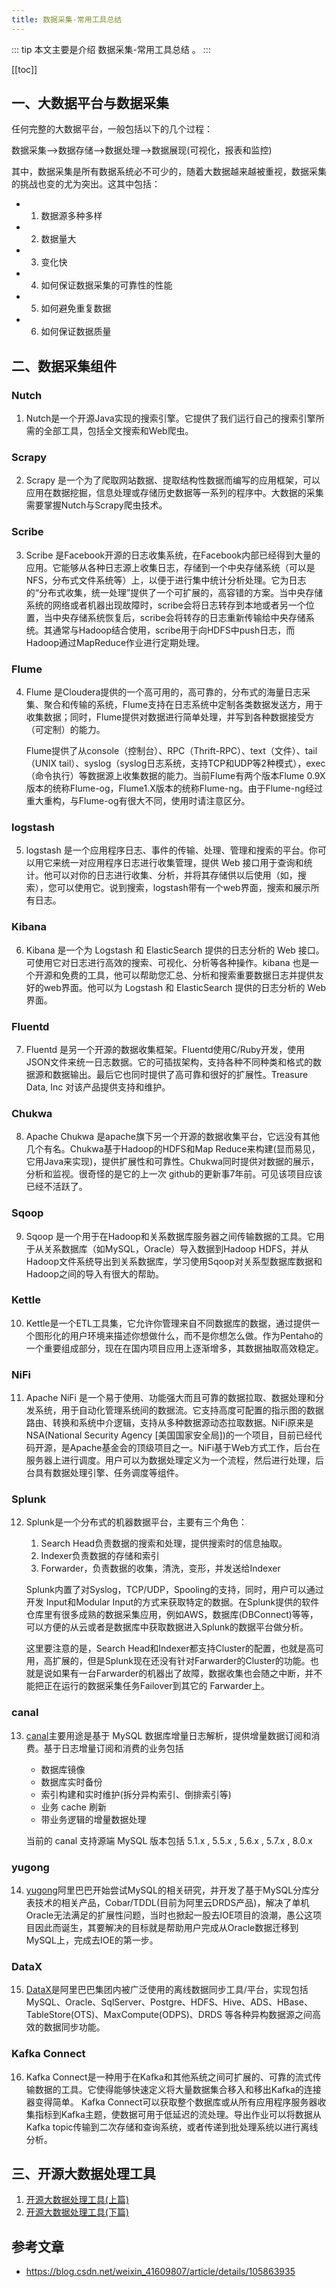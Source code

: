 ```yaml
---
title: 数据采集-常用工具总结
---
```


::: tip
本文主要是介绍 数据采集-常用工具总结 。
:::

[[toc]]


## 一、大数据平台与数据采集

任何完整的大数据平台，一般包括以下的几个过程：

数据采集–>数据存储–>数据处理–>数据展现(可视化，报表和监控)

其中，数据采集是所有数据系统必不可少的，随着大数据越来越被重视，数据采集的挑战也变的尤为突出。这其中包括：

- 1. 数据源多种多样
- 2. 数据量大
- 3. 变化快
- 4. 如何保证数据采集的可靠性的性能
- 5. 如何避免重复数据
- 6. 如何保证数据质量

## 二、数据采集组件

### Nutch
1. Nutch是一个开源Java实现的搜索引擎。它提供了我们运行自己的搜索引擎所需的全部工具，包括全文搜索和Web爬虫。

### Scrapy
2. Scrapy 是一个为了爬取网站数据、提取结构性数据而编写的应用框架，可以应用在数据挖掘，信息处理或存储历史数据等一系列的程序中。大数据的采集需要掌握Nutch与Scrapy爬虫技术。

### Scribe
3. Scribe 是Facebook开源的日志收集系统，在Facebook内部已经得到大量的应用。它能够从各种日志源上收集日志，存储到一个中央存储系统（可以是NFS，分布式文件系统等）上，以便于进行集中统计分析处理。它为日志的“分布式收集，统一处理”提供了一个可扩展的，高容错的方案。当中央存储系统的网络或者机器出现故障时，scribe会将日志转存到本地或者另一个位置，当中央存储系统恢复后，scribe会将转存的日志重新传输给中央存储系统。其通常与Hadoop结合使用，scribe用于向HDFS中push日志，而Hadoop通过MapReduce作业进行定期处理。

### Flume
4. Flume 是Cloudera提供的一个高可用的，高可靠的，分布式的海量日志采集、聚合和传输的系统，Flume支持在日志系统中定制各类数据发送方，用于收集数据；同时，Flume提供对数据进行简单处理，并写到各种数据接受方（可定制）的能力。

   Flume提供了从console（控制台）、RPC（Thrift-RPC）、text（文件）、tail（UNIX tail）、syslog（syslog日志系统，支持TCP和UDP等2种模式），exec（命令执行）等数据源上收集数据的能力。当前Flume有两个版本Flume 0.9X版本的统称Flume-og，Flume1.X版本的统称Flume-ng。由于Flume-ng经过重大重构，与Flume-og有很大不同，使用时请注意区分。

### logstash
5. logstash 是一个应用程序日志、事件的传输、处理、管理和搜索的平台。你可以用它来统一对应用程序日志进行收集管理，提供 Web 接口用于查询和统计。他可以对你的日志进行收集、分析，并将其存储供以后使用（如，搜索），您可以使用它。说到搜索，logstash带有一个web界面，搜索和展示所有日志。

### Kibana
6. Kibana 是一个为 Logstash 和 ElasticSearch 提供的日志分析的 Web 接口。可使用它对日志进行高效的搜索、可视化、分析等各种操作。kibana 也是一个开源和免费的工具，他可以帮助您汇总、分析和搜索重要数据日志并提供友好的web界面。他可以为 Logstash 和 ElasticSearch 提供的日志分析的 Web 界面。

### Fluentd
7. Fluentd 是另一个开源的数据收集框架。Fluentd使用C/Ruby开发，使用JSON文件来统一日志数据。它的可插拔架构，支持各种不同种类和格式的数据源和数据输出。最后它也同时提供了高可靠和很好的扩展性。Treasure Data, Inc 对该产品提供支持和维护。

### Chukwa
8. Apache Chukwa 是apache旗下另一个开源的数据收集平台，它远没有其他几个有名。Chukwa基于Hadoop的HDFS和Map Reduce来构建(显而易见，它用Java来实现)，提供扩展性和可靠性。Chukwa同时提供对数据的展示，分析和监视。很奇怪的是它的上一次 github的更新事7年前。可见该项目应该已经不活跃了。

### Sqoop
9.  Sqoop 是一个用于在Hadoop和关系数据库服务器之间传输数据的工具。它用于从关系数据库（如MySQL，Oracle）导入数据到Hadoop HDFS，并从Hadoop文件系统导出到关系数据库，学习使用Sqoop对关系型数据库数据和Hadoop之间的导入有很大的帮助。

### Kettle
10. Kettle是一个ETL工具集，它允许你管理来自不同数据库的数据，通过提供一个图形化的用户环境来描述你想做什么，而不是你想怎么做。作为Pentaho的一个重要组成部分，现在在国内项目应用上逐渐增多，其数据抽取高效稳定。

### NiFi
11. Apache NiFi 是一个易于使用、功能强大而且可靠的数据拉取、数据处理和分发系统，用于自动化管理系统间的数据流。它支持高度可配置的指示图的数据路由、转换和系统中介逻辑，支持从多种数据源动态拉取数据。NiFi原来是NSA(National Security Agency [美国国家安全局])的一个项目，目前已经代码开源，是Apache基金会的顶级项目之一。NiFi基于Web方式工作，后台在服务器上进行调度。用户可以为数据处理定义为一个流程，然后进行处理，后台具有数据处理引擎、任务调度等组件。

### Splunk
12. Splunk是一个分布式的机器数据平台，主要有三个角色：

    1. Search Head负责数据的搜索和处理，提供搜索时的信息抽取。
    2. Indexer负责数据的存储和索引
    3. Forwarder，负责数据的收集，清洗，变形，并发送给Indexer

    Splunk内置了对Syslog，TCP/UDP，Spooling的支持，同时，用户可以通过开发 Input和Modular Input的方式来获取特定的数据。在Splunk提供的软件仓库里有很多成熟的数据采集应用，例如AWS，数据库(DBConnect)等等，可以方便的从云或者是数据库中获取数据进入Splunk的数据平台做分析。

    这里要注意的是，Search Head和Indexer都支持Cluster的配置，也就是高可用，高扩展的，但是Splunk现在还没有针对Farwarder的Cluster的功能。也就是说如果有一台Farwarder的机器出了故障，数据收集也会随之中断，并不能把正在运行的数据采集任务Failover到其它的 Farwarder上。

### canal
13. [canal](https://github.com/alibaba/canal)主要用途是基于 MySQL 数据库增量日志解析，提供增量数据订阅和消费。基于日志增量订阅和消费的业务包括

    - 数据库镜像
    - 数据库实时备份
    - 索引构建和实时维护(拆分异构索引、倒排索引等)
    - 业务 cache 刷新
    - 带业务逻辑的增量数据处理

    当前的 canal 支持源端 MySQL 版本包括 5.1.x , 5.5.x , 5.6.x , 5.7.x , 8.0.x

### yugong
14. [yugong](https://github.com/alibaba/yugong)阿里巴巴开始尝试MySQL的相关研究，并开发了基于MySQL分库分表技术的相关产品，Cobar/TDDL(目前为阿里云DRDS产品)，解决了单机Oracle无法满足的扩展性问题，当时也掀起一股去IOE项目的浪潮，愚公这项目因此而诞生，其要解决的目标就是帮助用户完成从Oracle数据迁移到MySQL上，完成去IOE的第一步。

### DataX
15. [DataX](https://github.com/alibaba/DataX)是阿里巴巴集团内被广泛使用的离线数据同步工具/平台，实现包括 MySQL、Oracle、SqlServer、Postgre、HDFS、Hive、ADS、HBase、TableStore(OTS)、MaxCompute(ODPS)、DRDS 等各种异构数据源之间高效的数据同步功能。

### Kafka Connect
16. Kafka Connect是一种用于在Kafka和其他系统之间可扩展的、可靠的流式传输数据的工具。它使得能够快速定义将大量数据集合移入和移出Kafka的连接器变得简单。 Kafka Connect可以获取整个数据库或从所有应用程序服务器收集指标到Kafka主题，使数据可用于低延迟的流处理。导出作业可以将数据从Kafka topic传输到二次存储和查询系统，或者传递到批处理系统以进行离线分析。

## 三、开源大数据处理工具

1. [开源大数据处理工具(上篇)](https://blog.csdn.net/ShiZhixin/article/details/46881145)
2. [开源大数据处理工具(下篇)](https://blog.csdn.net/ShiZhixin/article/details/46881167)


## 参考文章
* https://blog.csdn.net/weixin_41609807/article/details/105863935